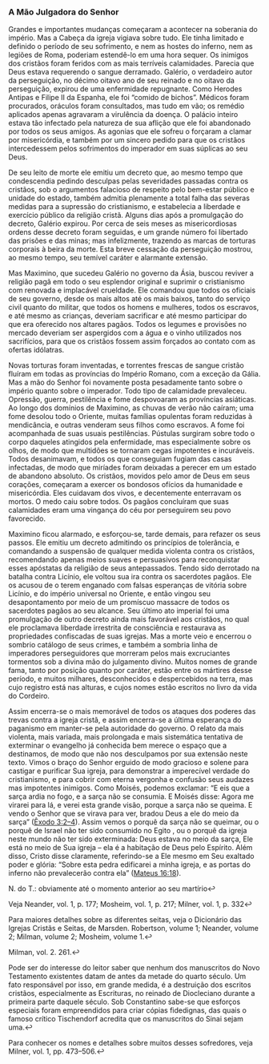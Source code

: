 ### A Mão Julgadora do Senhor 

Grandes e importantes mudanças começaram a acontecer na soberania do império. Mas a Cabeça da igreja vigiava sobre tudo. Ele tinha limitado e definido o período de seu sofrimento, e nem as hostes do inferno, nem as legiões de Roma, poderiam estendê-lo em uma hora sequer. Os inimigos dos cristãos foram feridos com as mais terríveis calamidades. Parecia que Deus estava requerendo o sangue derramado. Galério, o verdadeiro autor da perseguição, no décimo oitavo ano de seu reinado e no oitavo da perseguição, expirou de uma enfermidade repugnante. Como Herodes Antipas e Filipe II da Espanha, ele foi “comido de bichos”. Médicos foram procurados, oráculos foram consultados, mas tudo em vão; os remédio aplicados apenas agravaram a virulência da doença. O palácio inteiro estava tão infectado pela natureza de sua aflição que ele foi abandonado por todos os seus amigos. As agonias que ele sofreu o forçaram a clamar por misericórdia, e também por um sincero pedido para que os cristãos intercedessem pelos sofrimentos do imperador em suas súplicas ao seu Deus.

De seu leito de morte ele emitiu um decreto que, ao mesmo tempo que condescendia pedindo desculpas pelas severidades passadas contra os cristãos, sob o argumentos falacioso de respeito pelo bem-estar público e unidade do estado, também admitia plenamente a total falha das severas medidas para a supressão do cristianismo, e estabelecia a liberdade e exercício público da religião cristã. Alguns dias após a promulgação do decreto, Galério expirou. Por cerca de seis meses as misericordiosas ordens desse decreto foram seguidas, e um grande número foi libertado das prisões e das minas; mas infelizmente, trazendo as marcas de torturas corporais à beira da morte. Esta breve cessação da perseguição mostrou, ao mesmo tempo, seu temível caráter e alarmante extensão.

Mas Maximino, que sucedeu Galério no governo da Ásia, buscou reviver a religião pagã em todo o seu esplendor original e suprimir o cristianismo com renovada e implacável crueldade. Ele comandou que todos os oficiais de seu governo, desde os mais altos até os mais baixos, tanto do serviço civil quanto do militar, que todos os homens e mulheres, todos os escravos, e até mesmo as crianças, deveriam sacrificar e até mesmo participar do que era oferecido nos altares pagãos. Todos os legumes e provisões no mercado deveriam ser aspergidos com a água e o vinho utilizados nos sacrifícios, para que os cristãos fossem assim forçados ao contato com as ofertas idólatras.

Novas torturas foram inventadas, e torrentes frescas de sangue cristão fluíram em todas as províncias do Império Romano, com a exceção da Gália. Mas a mão do Senhor foi novamente posta pesadamente tanto sobre o império quanto sobre o imperador. Todo tipo de calamidade prevaleceu. Opressão, guerra, pestilência e fome despovoaram as províncias asiáticas. Ao longo dos domínios de Maximino, as chuvas de verão não caíram; uma fome desolou todo o Oriente, muitas famílias opulentas foram reduzidas à mendicância, e outras venderam seus filhos como escravos. A fome foi acompanhada de suas usuais pestilências. Pústulas surgiram sobre todo o corpo daqueles atingidos pela enfermidade, mas especialmente sobre os olhos, de modo que multidões se tornaram cegas impotentes e incuráveis. Todos desanimavam, e todos os que conseguiam fugiam das casas infectadas, de modo que miríades foram deixadas a perecer em um estado de abandono absoluto. Os cristãos, movidos pelo amor de Deus em seus corações, começaram a exercer os bondosos ofícios da humanidade e misericórdia. Eles cuidavam dos vivos, e decentemente enterravam os mortos. O medo caiu sobre todos. Os pagãos concluíram que suas calamidades eram uma vingança do céu por perseguirem seu povo favorecido.

Maximino ficou alarmado, e esforçou-se, tarde demais, para refazer os seus passos. Ele emitiu um decreto admitindo os princípios de tolerância, e comandando a suspensão de qualquer medida violenta contra os cristãos, recomendando apenas meios suaves e persuasivos para reconquistar esses apóstatas da religião de seus antepassados. Tendo sido derrotado na batalha contra Licínio, ele voltou sua ira contra os sacerdotes pagãos. Ele os acusou de o terem enganado com falsas esperanças de vitória sobre Licínio, e do império universal no Oriente, e então vingou seu desapontamento por meio de um promíscuo massacre de todos os sacerdotes pagãos ao seu alcance. Seu último ato imperial foi uma promulgação de outro decreto ainda mais favorável aos cristãos, no qual ele proclamava liberdade irrestrita de consciência e restaurava as propriedades confiscadas de suas igrejas. Mas a morte veio e encerrou o sombrio catálogo de seus crimes, e também a sombria linha de imperadores perseguidores que morreram pelos mais excruciantes tormentos sob a divina mão do julgamento divino. Muitos nomes de grande fama, tanto por posição quanto por caráter, estão entre os mártires desse período, e muitos milhares, desconhecidos e despercebidos na terra, mas cujo registro está nas alturas, e cujos nomes estão escritos no livro da vida do Cordeiro.

Assim encerra-se o mais memorável de todos os ataques dos poderes das trevas contra a igreja cristã, e assim encerra-se a última esperança do paganismo em manter-se pela autoridade do governo. O relato da mais violenta, mais variada, mais prolongada e mais sistemática tentativa de exterminar o evangelho já conhecida bem merece o espaço que a destinamos, de modo que não nos desculpamos por sua extensão neste texto. Vimos o braço do Senhor erguido de modo gracioso e solene para castigar e purificar Sua igreja, para demonstrar a imperecível verdade do cristianismo, e para cobrir com eterna vergonha e confusão seus audazes mas impotentes inimigos. Como Moisés, podemos exclamar: “E eis que a sarça ardia no fogo, e a sarça não se consumia. E Moisés disse: Agora me virarei para lá, e verei esta grande visão, porque a sarça não se queima. E vendo o Senhor que se virava para ver, bradou Deus a ele do meio da sarça” ([Êxodo 3:2–4](http://bibliaonline.com.br/acf/ex/3/2-4)). Assim vemos o porquê da sarça não se queimar, ou o porquê de Israel não ter sido consumido no Egito , ou o porquê da igreja neste mundo não ter sido exterminada: Deus estava no meio da sarça, Ele está no meio de Sua igreja – ela é a habitação de Deus pelo Espírito. Além disso, Cristo disse claramente, referindo-se a Ele mesmo em Seu exaltado poder e glória: “Sobre esta pedra edificarei a minha igreja, e as portas do inferno não prevalecerão contra ela” ([Mateus 16:18](http://bibliaonline.com.br/acf/mt/16/18)).

N. do T.: obviamente até o momento anterior ao seu martírio↩

Veja Neander, vol. 1, p. 177; Mosheim, vol. 1, p. 217; Milner, vol. 1, p. 332↩

Para maiores detalhes sobre as diferentes seitas, veja o Dicionário das Igrejas Cristãs e Seitas, de Marsden. Robertson, volume 1; Neander, volume 2; Milman, volume 2; Mosheim, volume 1.↩

Milman, vol. 2\. 261.↩

Pode ser do interesse do leitor saber que nenhum dos manuscritos do Novo Testamento existentes datam de antes da metade do quarto século. Um fato responsável por isso, em grande medida, é a destruição dos escritos cristãos, especialmente as Escrituras, no reinado de Diocleciano durante a primeira parte daquele século. Sob Constantino sabe-se que esforços especiais foram empreendidos para criar cópias fidedignas, das quais o famoso crítico Tischendorf acredita que os manuscritos do Sinai sejam uma.↩

Para conhecer os nomes e detalhes sobre muitos desses sofredores, veja Milner, vol. 1, pp. 473–506.↩